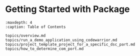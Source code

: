 # Getting Started with Package


```{tocTree}
:maxdepth: 4
:caption: Table of Contents

topics/overview.md
topics/run_a_demo_application_using_codewarrior.md
topics/project_template_project_for_a_specific_dsc_part.md
topics/how_to_determine_com_port.md
```